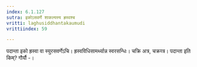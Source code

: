 ```yaml
---
index: 6.1.127
sutra: इकोऽसवर्णे शाकल्यस्य ह्रस्वश्च
vritti: laghusiddhantakaumudi
vrittiindex: 59

---
```

पदान्ता इको ह्रस्वा वा स्युरसवर्णेऽचि। ह्रस्वविधिसामर्थ्यान्न स्वरसन्धिः। चक्रि अत्र, चक्रय्त्र। पदान्ता इति किम्? गौर्यौ -।